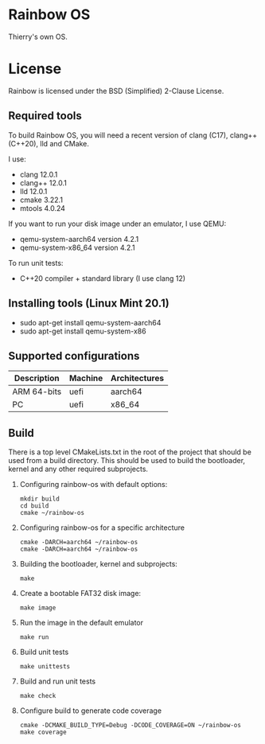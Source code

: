 Rainbow OS
==========

Thierry's own OS.


License
=======

Rainbow is licensed under the BSD (Simplified) 2-Clause License.


Required tools
--------------

To build Rainbow OS, you will need a recent version of clang (C17), clang++ (C++20), lld and CMake.

I use:

* clang 12.0.1
* clang++ 12.0.1
* lld 12.0.1
* cmake 3.22.1
* mtools 4.0.24

If you want to run your disk image under an emulator, I use QEMU:

* qemu-system-aarch64 version 4.2.1
* qemu-system-x86_64 version 4.2.1

To run unit tests:

* C++20 compiler + standard library (I use clang 12)


Installing tools (Linux Mint 20.1)
----------------------------------

* sudo apt-get install qemu-system-aarch64
* sudo apt-get install qemu-system-x86


Supported configurations
------------------------

| Description | Machine | Architectures |
|-------------|---------|---------------|
| ARM 64-bits | uefi    |   aarch64     |
| PC          | uefi    |   x86_64      |



Build
-----

There is a top level CMakeLists.txt in the root of the project that should be used from a build directory.
This should be used to build the bootloader, kernel and any other required subprojects.

1) Configuring rainbow-os with default options:

    ```
    mkdir build
    cd build
    cmake ~/rainbow-os
    ```

2) Configuring rainbow-os for a specific architecture

    ```
    cmake -DARCH=aarch64 ~/rainbow-os
    cmake -DARCH=aarch64 ~/rainbow-os
    ```

3) Building the bootloader, kernel and subprojects:

    ```
    make
    ```

4) Create a bootable FAT32 disk image:

    ```
    make image
    ```

5) Run the image in the default emulator

    ```
    make run
    ```

6) Build unit tests
    ```
    make unittests
    ```

6) Build and run unit tests

    ```
    make check
    ```

7) Configure build to generate code coverage
    ```
    cmake -DCMAKE_BUILD_TYPE=Debug -DCODE_COVERAGE=ON ~/rainbow-os
    make coverage
    ```
